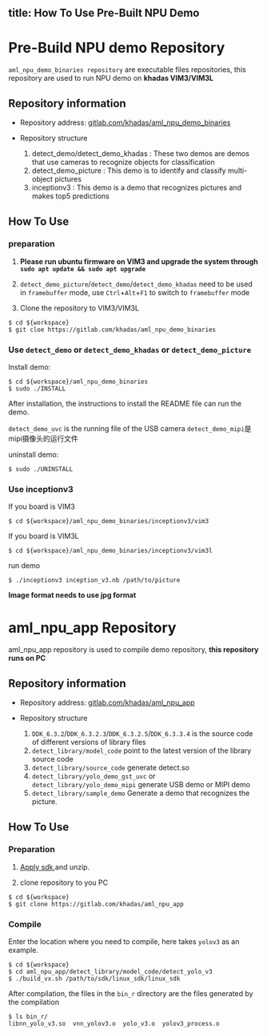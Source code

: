 title: How To Use Pre-Built NPU Demo
---

# Pre-Build NPU demo Repository

`aml_npu_demo_binaries repository` are executable files repositories, this repository are used to run NPU demo on **khadas VIM3/VIM3L**

## Repository information

* Repository address: [gitlab.com/khadas/aml_npu_demo_binaries](https://gitlab.com/khadas/aml_npu_demo_binaries)

* Repository structure

    1. detect_demo/detect_demo_khadas : These two demos are demos that use cameras to recognize objects for classification
    2. detect_demo_picture : This demo is to identify and classify multi-object pictures
    3. inceptionv3 : This demo is a demo that recognizes pictures and makes top5 predictions


## How To Use

### preparation

1. **Please run ubuntu firmware on VIM3 and upgrade the system through `sudo apt update && sudo apt upgrade`**

2. `detect_demo_picture`/`detect_demo`/`detect_demo_khadas` need to be used in `framebuffer` mode, use `Ctrl`+`Alt`+`F1` to switch to `framebuffer` mode

3. Clone the repository to VIM3/VIM3L

```shell
$ cd ${workspace}
$ git cloe https://gitlab.com/khadas/aml_npu_demo_binaries
```

### Use `detect_demo` or `detect_demo_khadas` or `detect_demo_picture`

Install demo:

```shell
$ cd ${workspace}/aml_npu_demo_binaries
$ sudo ./INSTALL
```
After installation, the instructions to install the README file can run the demo.

`detect_demo_uvc` is the running file of the USB camera
`detect_demo_mipi`是mipi摄像头的运行文件

uninstall demo:

```shell
$ sudo ./UNINSTALL
```

### Use inceptionv3

If you board is VIM3

```shell
$ cd ${workspace}/aml_npu_demo_binaries/inceptionv3/vim3
```

If you board is VIM3L

```shell
$ cd ${workspace}/aml_npu_demo_binaries/inceptionv3/vim3l
```

run demo

```shell
$ ./inceptionv3 inception_v3.nb /path/to/picture
```

**Image format needs to use jpg format**

# aml_npu_app Repository

aml_npu_app repository is used to compile demo repository, **this repository runs on PC**

## Repository information

* Repository address: [gitlab.com/khadas/aml_npu_app](https://gitlab.com/khadas/aml_npu_app) 

* Repository structure

    1. `DDK_6.3.2`/`DDK_6.3.2.3`/`DDK_6.3.2.5`/`DDK_6.3.3.4` is the source code of different versions of library files
    2. `detect_library/model_code` point to the latest version of the library source code
    3. `detect_library/source_code` generate detect.so
    4. `detect_library/yolo_demo_gst_uvc` or `detect_library/yolo_demo_mipi` generate USB demo or MIPI demo
    5. `detect_library/sample_demo` Generate a demo that recognizes the picture.


## How To Use

### Preparation

1. [Apply sdk](https://www.khadas.com/npu-toolkit-vim3),and unzip.

2. clone repository to you PC

```shell
$ cd ${workspace}
$ git clone https://gitlab.com/khadas/aml_npu_app
```

### Compile

Enter the location where you need to compile, here takes `yolov3` as an example.

```shell
$ cd ${workspace}
$ cd aml_npu_app/detect_library/model_code/detect_yolo_v3
$ ./build_vx.sh /path/to/sdk/linux_sdk/linux_sdk
```

After compilation, the files in the `bin_r` directory are the files generated by the compilation

```shell
$ ls bin_r/
libnn_yolo_v3.so  vnn_yolov3.o  yolo_v3.o  yolov3_process.o
```

